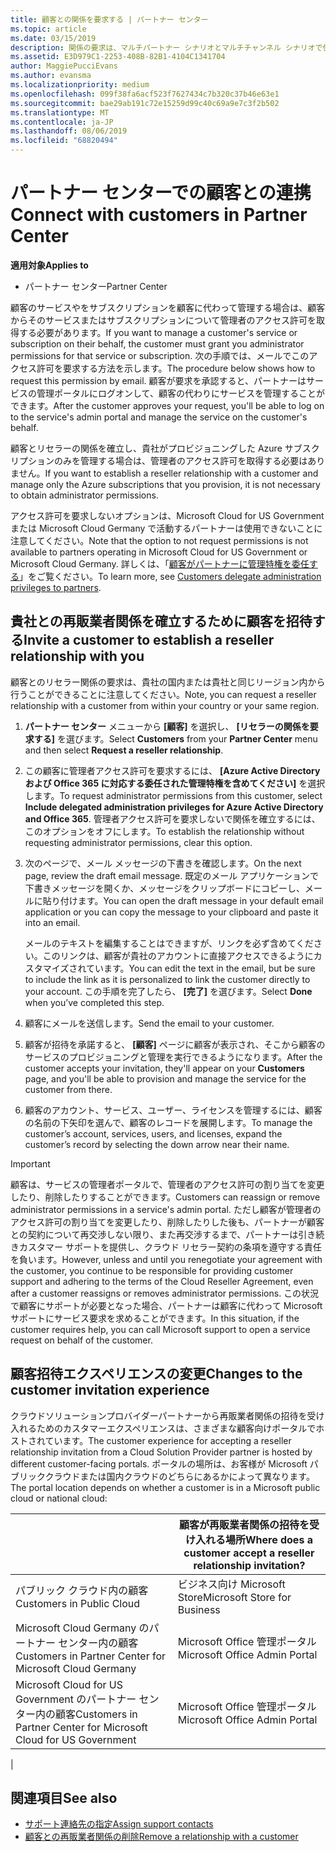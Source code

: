 ```yaml
---
title: 顧客との関係を要求する | パートナー センター
ms.topic: article
ms.date: 03/15/2019
description: 関係の要求は、マルチパートナー シナリオとマルチチャンネル シナリオで使用されます。 また、顧客が委任された管理者特権を削除していて、プロビジョニングまたはサポートを提供するためにそれらを復元する必要がある場合にも便利です。
ms.assetid: E3D979C1-2253-408B-82B1-4104C1341704
author: MaggiePucciEvans
ms.author: evansma
ms.localizationpriority: medium
ms.openlocfilehash: 099f38fa6acf523f7627434c7b320c37b46e63e1
ms.sourcegitcommit: bae29ab191c72e15259d99c40c69a9e7c3f2b502
ms.translationtype: MT
ms.contentlocale: ja-JP
ms.lasthandoff: 08/06/2019
ms.locfileid: "68820494"
---
```

# <a name="connect-with-customers-in-partner-center"></a><span data-ttu-id="e1237-104">パートナー センターでの顧客との連携</span><span class="sxs-lookup"><span data-stu-id="e1237-104">Connect with customers in Partner Center</span></span>

<span data-ttu-id="e1237-105">**適用対象**</span><span class="sxs-lookup"><span data-stu-id="e1237-105">**Applies to**</span></span>

-  <span data-ttu-id="e1237-106">パートナー センター</span><span class="sxs-lookup"><span data-stu-id="e1237-106">Partner Center</span></span>

<span data-ttu-id="e1237-107">顧客のサービスやをサブスクリプションを顧客に代わって管理する場合は、顧客からそのサービスまたはサブスクリプションについて管理者のアクセス許可を取得する必要があります。</span><span class="sxs-lookup"><span data-stu-id="e1237-107">If you want to manage a customer's service or subscription on their behalf, the customer must grant you administrator permissions for that service or subscription.</span></span> <span data-ttu-id="e1237-108">次の手順では、メールでこのアクセス許可を要求する方法を示します。</span><span class="sxs-lookup"><span data-stu-id="e1237-108">The procedure below shows how to request this permission by email.</span></span> <span data-ttu-id="e1237-109">顧客が要求を承認すると、パートナーはサービスの管理ポータルにログオンして、顧客の代わりにサービスを管理することができます。</span><span class="sxs-lookup"><span data-stu-id="e1237-109">After the customer approves your request, you'll be able to log on to the service's admin portal and manage the service on the customer's behalf.</span></span>

<span data-ttu-id="e1237-110">顧客とリセラーの関係を確立し、貴社がプロビジョニングした Azure サブスクリプションのみを管理する場合は、管理者のアクセス許可を取得する必要はありません。</span><span class="sxs-lookup"><span data-stu-id="e1237-110">If you want to establish a reseller relationship with a customer and manage only the Azure subscriptions that you provision, it is not necessary to obtain administrator permissions.</span></span>

<span data-ttu-id="e1237-111">アクセス許可を要求しないオプションは、Microsoft Cloud for US Government または Microsoft Cloud Germany で活動するパートナーは使用できないことに注意してください。</span><span class="sxs-lookup"><span data-stu-id="e1237-111">Note that the option to not request permissions is not available to partners operating in Microsoft Cloud for US Government or Microsoft Cloud Germany.</span></span> <span data-ttu-id="e1237-112">詳しくは、「[顧客がパートナーに管理特権を委任する](https://docs.microsoft.com/partner-center/customers_revoke_admin_privileges)」をご覧ください。</span><span class="sxs-lookup"><span data-stu-id="e1237-112">To learn more, see [Customers delegate administration privileges to partners](https://docs.microsoft.com/partner-center/customers_revoke_admin_privileges).</span></span>


## <a name="invite-a-customer-to-establish-a-reseller-relationship-with-you"></a><span data-ttu-id="e1237-113">貴社との再販業者関係を確立するために顧客を招待する</span><span class="sxs-lookup"><span data-stu-id="e1237-113">Invite a customer to establish a reseller relationship with you</span></span>

<span data-ttu-id="e1237-114">顧客とのリセラー関係の要求は、貴社の国内または貴社と同じリージョン内から行うことができることに注意してください。</span><span class="sxs-lookup"><span data-stu-id="e1237-114">Note, you can request a reseller relationship with a customer from within your country or your same region.</span></span>

1.  <span data-ttu-id="e1237-115">**パートナー センター** メニューから **[顧客]** を選択し、 **[リセラーの関係を要求する]** を選びます。</span><span class="sxs-lookup"><span data-stu-id="e1237-115">Select **Customers** from your **Partner Center** menu and then select **Request a reseller relationship**.</span></span>

2.  <span data-ttu-id="e1237-116">この顧客に管理者アクセス許可を要求するには、 **[Azure Active Directory および Office 365 に対応する委任された管理特権を含めてください]** を選択します。</span><span class="sxs-lookup"><span data-stu-id="e1237-116">To request administrator permissions from this customer, select **Include delegated administration privileges for Azure Active Directory and Office 365**.</span></span> <span data-ttu-id="e1237-117">管理者アクセス許可を要求しないで関係を確立するには、このオプションをオフにします。</span><span class="sxs-lookup"><span data-stu-id="e1237-117">To establish the relationship without requesting administrator permissions, clear this option.</span></span> 

3.  <span data-ttu-id="e1237-118">次のページで、メール メッセージの下書きを確認します。</span><span class="sxs-lookup"><span data-stu-id="e1237-118">On the next page, review the draft email message.</span></span> <span data-ttu-id="e1237-119">既定のメール アプリケーションで下書きメッセージを開くか、メッセージをクリップボードにコピーし、メールに貼り付けます。</span><span class="sxs-lookup"><span data-stu-id="e1237-119">You can open the draft message in your default email application or you can copy the message to your clipboard and paste it into an email.</span></span> 

    <span data-ttu-id="e1237-120">メールのテキストを編集することはできますが、リンクを必ず含めてください。このリンクは、顧客が貴社のアカウントに直接アクセスできるようにカスタマイズされています。</span><span class="sxs-lookup"><span data-stu-id="e1237-120">You can edit the text in the email, but be sure to include the link as it is personalized to link the customer directly to your account.</span></span> <span data-ttu-id="e1237-121">この手順を完了したら、 **[完了]** を選びます。</span><span class="sxs-lookup"><span data-stu-id="e1237-121">Select **Done** when you’ve completed this step.</span></span>

3.  <span data-ttu-id="e1237-122">顧客にメールを送信します。</span><span class="sxs-lookup"><span data-stu-id="e1237-122">Send the email to your customer.</span></span>

5.  <span data-ttu-id="e1237-123">顧客が招待を承諾すると、 **[顧客]** ページに顧客が表示され、そこから顧客のサービスのプロビジョニングと管理を実行できるようになります。</span><span class="sxs-lookup"><span data-stu-id="e1237-123">After the customer accepts your invitation, they'll appear on your **Customers** page, and you'll be able to provision and manage the service for the customer from there.</span></span>

 
6.  <span data-ttu-id="e1237-124">顧客のアカウント、サービス、ユーザー、ライセンスを管理するには、顧客の名前の下矢印を選んで、顧客のレコードを展開します。</span><span class="sxs-lookup"><span data-stu-id="e1237-124">To manage the customer’s account, services, users, and licenses, expand the customer’s record by selecting the down arrow near their name.</span></span>


> [!IMPORTANT]  
> <span data-ttu-id="e1237-125">顧客は、サービスの管理者ポータルで、管理者のアクセス許可の割り当てを変更したり、削除したりすることができます。</span><span class="sxs-lookup"><span data-stu-id="e1237-125">Customers can reassign or remove administrator permissions in a service's admin portal.</span></span> <span data-ttu-id="e1237-126">ただし顧客が管理者のアクセス許可の割り当てを変更したり、削除したりした後も、パートナーが顧客との契約について再交渉しない限り、また再交渉するまで、パートナーは引き続きカスタマー サポートを提供し、クラウド リセラー契約の条項を遵守する責任を負います。</span><span class="sxs-lookup"><span data-stu-id="e1237-126">However, unless and until you renegotiate your agreement with the customer, you continue to be responsible for providing customer support and adhering to the terms of the Cloud Reseller Agreement, even after a customer reassigns or removes administrator permissions.</span></span> <span data-ttu-id="e1237-127">この状況で顧客にサポートが必要となった場合、パートナーは顧客に代わって Microsoft サポートにサービス要求を求めることができます。</span><span class="sxs-lookup"><span data-stu-id="e1237-127">In this situation, if the customer requires help, you can call Microsoft support to open a service request on behalf of the customer.</span></span>

## <a name="changes-to-the-customer-invitation-experience"></a><span data-ttu-id="e1237-128">顧客招待エクスペリエンスの変更</span><span class="sxs-lookup"><span data-stu-id="e1237-128">Changes to the customer invitation experience</span></span>

<span data-ttu-id="e1237-129">クラウドソリューションプロバイダーパートナーから再販業者関係の招待を受け入れるためのカスタマーエクスペリエンスは、さまざまな顧客向けポータルでホストされています。</span><span class="sxs-lookup"><span data-stu-id="e1237-129">The customer experience for accepting a reseller relationship invitation from a Cloud Solution Provider partner is hosted by different customer-facing portals.</span></span> <span data-ttu-id="e1237-130">ポータルの場所は、お客様が Microsoft パブリッククラウドまたは国内クラウドのどちらにあるかによって異なります。</span><span class="sxs-lookup"><span data-stu-id="e1237-130">The portal location depends on whether a customer is in a Microsoft public cloud or national cloud:</span></span> 

|  | <span data-ttu-id="e1237-131">顧客が再販業者関係の招待を受け入れる場所</span><span class="sxs-lookup"><span data-stu-id="e1237-131">Where does a customer accept a reseller relationship invitation?</span></span> |
|---------|---------
| <span data-ttu-id="e1237-132">パブリック クラウド内の顧客</span><span class="sxs-lookup"><span data-stu-id="e1237-132">Customers in Public Cloud</span></span> | <span data-ttu-id="e1237-133">ビジネス向け Microsoft Store</span><span class="sxs-lookup"><span data-stu-id="e1237-133">Microsoft Store for Business</span></span> |
| <span data-ttu-id="e1237-134">Microsoft Cloud Germany のパートナー センター内の顧客</span><span class="sxs-lookup"><span data-stu-id="e1237-134">Customers in Partner Center for Microsoft Cloud Germany</span></span> | <span data-ttu-id="e1237-135">Microsoft Office 管理ポータル</span><span class="sxs-lookup"><span data-stu-id="e1237-135">Microsoft Office Admin Portal</span></span> |
| <span data-ttu-id="e1237-136">Microsoft Cloud for US Government のパートナー センター内の顧客</span><span class="sxs-lookup"><span data-stu-id="e1237-136">Customers in Partner Center for Microsoft Cloud for US Government</span></span> | <span data-ttu-id="e1237-137">Microsoft Office 管理ポータル</span><span class="sxs-lookup"><span data-stu-id="e1237-137">Microsoft Office Admin Portal</span></span> |
|

## <a name="see-also"></a><span data-ttu-id="e1237-138">関連項目</span><span class="sxs-lookup"><span data-stu-id="e1237-138">See also</span></span>

- [<span data-ttu-id="e1237-139">サポート連絡先の指定</span><span class="sxs-lookup"><span data-stu-id="e1237-139">Assign support contacts</span></span>](assign-support-contacts.md)
- [<span data-ttu-id="e1237-140">顧客との再販業者関係の削除</span><span class="sxs-lookup"><span data-stu-id="e1237-140">Remove a relationship with a customer</span></span>](remove-a-relationship.md)
